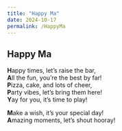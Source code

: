 ```yaml
---
title: "Happy Ma"
date: 2024-10-17
permalink: /HappyMa
---
```


## Happy Ma

**H**appy times, let’s raise the bar,  
**A**ll the fun, you’re the best by far!  
**P**izza, cake, and lots of cheer,  
**P**arty vibes, let’s bring them here!  
**Y**ay for you, it’s time to play!  

**M**ake a wish, it’s your special day!  
**A**mazing moments, let’s shout hooray!  
